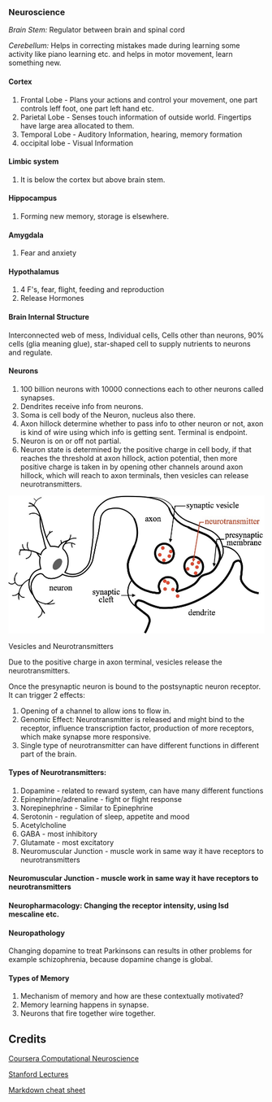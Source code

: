 ### Neuroscience

*Brain Stem:* Regulator between brain and spinal cord

*Cerebellum:* Helps in correcting mistakes made during learning some activity
like piano learning etc. and helps in motor movement, learn something new.

#### Cortex
1. Frontal Lobe - Plans your actions and control your movement, one part
controls leff foot, one part left hand etc.
2. Parietal Lobe - Senses touch information of outside world. Fingertips have
large area allocated to them.
3. Temporal Lobe - Auditory Information, hearing, memory formation
4. occipital lobe - Visual Information

#### Limbic system
1. It is below the cortex but above brain stem.

#### Hippocampus
1. Forming new memory, storage is elsewhere.

#### Amygdala
1. Fear and anxiety

#### Hypothalamus
1. 4 F's, fear, flight, feeding and reproduction
2. Release Hormones

#### Brain Internal Structure
Interconnected web of mess, Individual cells, Cells other than neurons, 90%
cells (glia meaning glue), star-shaped cell to supply nutrients to neurons and
regulate.

#### Neurons
1. 100 billion neurons with 10000 connections each to other neurons called
synapses.
2. Dendrites receive info from neurons.
3. Soma is cell body of the Neuron, nucleus also there.
4. Axon hillock determine whether to pass info to other neuron or not, axon is
kind of wire using which info is getting sent. Terminal is endpoint.
5. Neuron is on or off not partial.
6. Neuron state is determined by the positive charge in cell body, if that
reaches the threshold at axon hillock, action potential, then more positive 
charge is taken in by opening other channels around axon hillock, which will 
reach to axon terminals, then vesicles can release neurotransmitters.

![alt text](Neuron.png "Neurons Communication")

Vesicles and Neurotransmitters

Due to the positive charge in axon terminal, vesicles release the
neurotransmitters.

Once the presynaptic neuron is bound to the postsynaptic neuron receptor. It
can trigger 2 effects:
1. Opening of a channel to allow ions to flow in.
2. Genomic Effect: Neurotransmitter is released and might bind to the receptor,
influence transcription factor, production of more receptors, which make
synapse more responsive.
3. Single type of neurotransmitter can have different functions in different part
of the brain.

#### Types of Neurotransmitters:
1. Dopamine - related to reward system, can have many different functions
2. Epinephrine/adrenaline - fight or flight response
3. Norepinephrine - Similar to Epinephrine
4. Serotonin - regulation of sleep, appetite and mood
5. Acetylcholine
6. GABA - most inhibitory
7. Glutamate - most excitatory
8. Neuromuscular Junction - muscle work in same way it have receptors to
neurotransmitters

#### Neuromuscular Junction - muscle work in same way it have receptors to neurotransmitters

#### Neuropharmacology: Changing the receptor intensity, using lsd mescaline etc.

#### Neuropathology
Changing dopamine to treat Parkinsons can results in other problems for
example schizophrenia, because dopamine change is global.

#### Types of Memory
1. Mechanism of memory and how are these contextually motivated?
2. Memory learning happens in synapse.
3. Neurons that fire together wire together.

## Credits

[Coursera Computational Neuroscience](https://www.coursera.org/learn/computational-neuroscience)

[Stanford Lectures](https://www.youtube.com/watch?v=NNnIGh9g6fA&list=PL848F2368C90DDC3D)

[Markdown cheat sheet](https://en.support.wordpress.com/markdown-quick-reference/)
